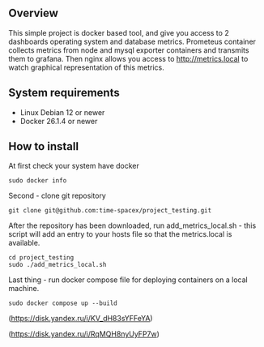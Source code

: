 ## Overview

This simple project is docker based tool, and give you access to 2 dashboards operating system and database metrics. Prometeus container collects metrics from node and mysql exporter containers and transmits them to grafana. Then nginx allows you access to http://metrics.local to watch graphical representation of this metrics.

## System requirements

+ Linux Debian 12 or newer
+ Docker 26.1.4 or newer

## How to install

At first check your system have docker
```
sudo docker info
```
Second - clone git repository
```
git clone git@github.com:time-spacex/project_testing.git
```
After the repository has been downloaded, run add_metrics_local.sh - this script will add an entry to your hosts file so that the metrics.local is available.
```
cd project_testing
sudo ./add_metrics_local.sh
```
Last thing - run docker compose file for deploying containers on a local machine.
```
sudo docker compose up --build
```

(https://disk.yandex.ru/i/KV_dH83sYFFeYA)

(https://disk.yandex.ru/i/RqMQH8nyUyFP7w)
